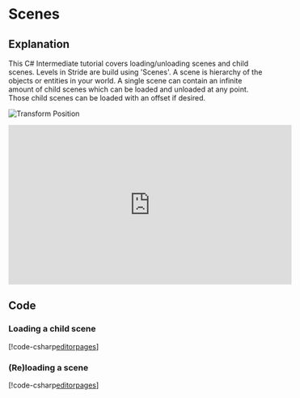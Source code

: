 # Scenes

## Explanation
This C# Intermediate tutorial covers loading/unloading scenes and child scenes. Levels in Stride are build using 'Scenes'. A scene is hierarchy of the objects or entities in your world. A single scene can contain an infinite amount of child scenes which can be loaded and unloaded at any point. Those child scenes can be loaded with an offset if desired.

![Transform Position](media/scenes.png)


<iframe width="560" height="315" src="https://www.youtube.com/embed/2N6NhijZuJk" frameborder="0" allow="accelerometer; autoplay; encrypted-media; gyroscope; picture-in-picture" allowfullscreen></iframe>


## Code
### Loading a child scene
[!code-csharp[editorpages](..\..\..\..\stride\samples\Tutorials\CSharpIntermediate\CSharpIntermediate\CSharpIntermediate.Game\06_Scenes\LoadChildScene.cs)]

### (Re)loading a scene

[!code-csharp[editorpages](..\..\..\..\stride\samples\Tutorials\CSharpIntermediate\CSharpIntermediate\CSharpIntermediate.Game\06_Scenes\LoadScene.cs)]
